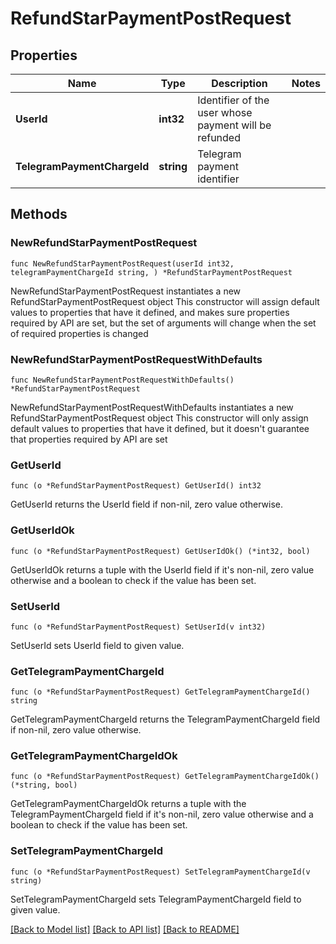 # RefundStarPaymentPostRequest

## Properties

Name | Type | Description | Notes
------------ | ------------- | ------------- | -------------
**UserId** | **int32** | Identifier of the user whose payment will be refunded | 
**TelegramPaymentChargeId** | **string** | Telegram payment identifier | 

## Methods

### NewRefundStarPaymentPostRequest

`func NewRefundStarPaymentPostRequest(userId int32, telegramPaymentChargeId string, ) *RefundStarPaymentPostRequest`

NewRefundStarPaymentPostRequest instantiates a new RefundStarPaymentPostRequest object
This constructor will assign default values to properties that have it defined,
and makes sure properties required by API are set, but the set of arguments
will change when the set of required properties is changed

### NewRefundStarPaymentPostRequestWithDefaults

`func NewRefundStarPaymentPostRequestWithDefaults() *RefundStarPaymentPostRequest`

NewRefundStarPaymentPostRequestWithDefaults instantiates a new RefundStarPaymentPostRequest object
This constructor will only assign default values to properties that have it defined,
but it doesn't guarantee that properties required by API are set

### GetUserId

`func (o *RefundStarPaymentPostRequest) GetUserId() int32`

GetUserId returns the UserId field if non-nil, zero value otherwise.

### GetUserIdOk

`func (o *RefundStarPaymentPostRequest) GetUserIdOk() (*int32, bool)`

GetUserIdOk returns a tuple with the UserId field if it's non-nil, zero value otherwise
and a boolean to check if the value has been set.

### SetUserId

`func (o *RefundStarPaymentPostRequest) SetUserId(v int32)`

SetUserId sets UserId field to given value.


### GetTelegramPaymentChargeId

`func (o *RefundStarPaymentPostRequest) GetTelegramPaymentChargeId() string`

GetTelegramPaymentChargeId returns the TelegramPaymentChargeId field if non-nil, zero value otherwise.

### GetTelegramPaymentChargeIdOk

`func (o *RefundStarPaymentPostRequest) GetTelegramPaymentChargeIdOk() (*string, bool)`

GetTelegramPaymentChargeIdOk returns a tuple with the TelegramPaymentChargeId field if it's non-nil, zero value otherwise
and a boolean to check if the value has been set.

### SetTelegramPaymentChargeId

`func (o *RefundStarPaymentPostRequest) SetTelegramPaymentChargeId(v string)`

SetTelegramPaymentChargeId sets TelegramPaymentChargeId field to given value.



[[Back to Model list]](../README.md#documentation-for-models) [[Back to API list]](../README.md#documentation-for-api-endpoints) [[Back to README]](../README.md)


